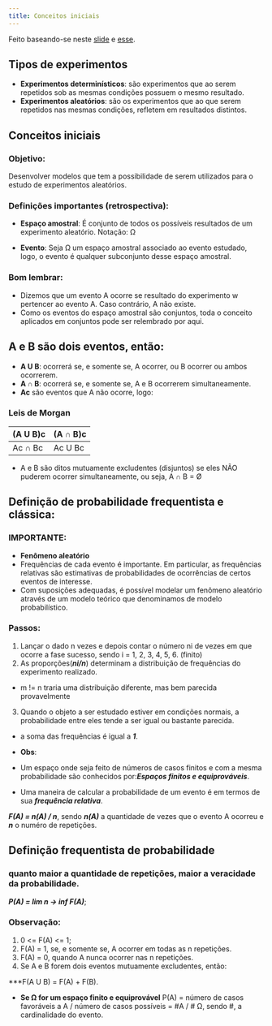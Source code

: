 ```yaml
---
title: Conceitos iniciais
---
```


Feito baseando-se neste [slide](https://drive.google.com/file/d/10GVEsvGkBSQPMtB0i2p02zQO8D95QFHB/view) e [esse](https://drive.google.com/file/d/1j6BX4wBWKtZwoAHzoyYeraTwlRaMw56s/view).

## Tipos de experimentos

- **Experimentos determinísticos**: são experimentos que ao serem repetidos sob as mesmas condições possuem o mesmo resultado.
- **Experimentos aleatórios**: são os experimentos que ao que serem repetidos nas mesmas condições, refletem em resultados distintos.

## Conceitos iniciais

### Objetivo:
Desenvolver modelos que tem a possibilidade de serem utilizados para o estudo de experimentos aleatórios.

### Definições importantes (retrospectiva):

- **Espaço amostral**: 
É conjunto de todos os possíveis resultados de um experimento aleatório.
Notação: Ω

- **Evento**:
Seja Ω um espaço amostral associado ao evento estudado, logo, o evento é qualquer subconjunto desse espaço amostral.

### Bom lembrar:

- Dizemos que um evento A ocorre se resultado do experimento w pertencer ao evento A. Caso contrário, A não existe.
- Como os eventos do espaço amostral são conjuntos, toda o conceito aplicados em conjuntos pode ser relembrado por aqui.


## A e B são dois eventos, então:
- **A U B**: ocorrerá se, e somente se, A ocorrer, ou B ocorrer ou ambos ocorrerem.
- **A ∩ B**: ocorrerá se, e somente se, A e B ocorrerem simultaneamente.
- **Ac** são eventos que A não ocorre, logo:

### Leis de Morgan
**(A U B)c** | **(A ∩ B)c** 
--- | --- 
Ac ∩ Bc | Ac U Bc 

- A e B são ditos mutuamente excludentes (disjuntos) se eles NÃO puderem ocorrer simultaneamente, ou seja, A ∩ B = Ø 

## Definição de probabilidade frequentista e clássica:

### IMPORTANTE:
- **Fenômeno aleatório**
- Frequências de cada evento é importante. Em particular, as frequências relativas são estimativas de probabilidades de ocorrências de certos eventos de interesse.
- Com suposições adequadas, é possível modelar um fenômeno aleatório através de um modelo teórico que denominamos de modelo probabilístico.

### Passos:

1. Lançar o dado n vezes e depois contar o número ni de vezes em que ocorre a fase sucesso, sendo i = 1, 2, 3, 4, 5, 6. (finito)
2. As proporções(***ni/n***) determinam a distribuição de frequências do experimento realizado.
  - m != n traria uma distribuição diferente, mas bem parecida provavelmente
3. Quando o objeto a ser estudado estiver em condições normais, a probabilidade entre eles tende a ser igual ou bastante parecida.
  - a soma das frequências é igual a ***1***.   

- **Obs**:
- Um espaço onde seja feito de números de casos finitos e com a mesma probabilidade são conhecidos por:***Espaços finitos e equiprováveis***.

- Uma maneira de calcular a probabilidade de um evento é em termos de sua ***frequência relativa***.

***F(A) = n(A) / n***, sendo ***n(A)*** a quantidade de vezes que o evento A ocorreu e ***n*** o numéro de repetições.

## Definição frequentista de probabilidade

### quanto maior a quantidade de repetições, maior a veracidade da probabilidade.

***P(A) = lim n -> inf F(A)***;

### Observação:
1. 0 <= F(A) <= 1;
2. F(A) = 1, se, e somente se, A ocorrer em todas as n repetições.
3. F(A) = 0, quando A nunca ocorrer nas n repetições.
4. Se A e B forem dois eventos mutuamente excludentes, então:

***F(A U B) = F(A) + F(B).

- **Se  Ω for um espaço finito e equiprovável**
P(A) = número de casos favoráveis a A / número de casos possíveis = #A / # Ω, sendo #, a cardinalidade do evento.







